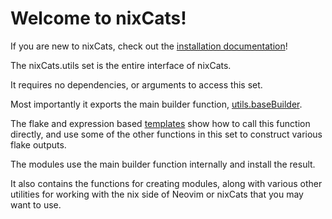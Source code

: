# Welcome to nixCats!

If you are new to nixCats, check out the [installation documentation](./nixCats_installation.html)!

The nixCats.utils set is the entire interface of nixCats.

It requires no dependencies, or arguments to access this set.

Most importantly it exports the main builder function, [utils.baseBuilder](#function-library-nixCats.utils.baseBuilder).

The flake and expression based [templates](./nixCats_templates.html) show how to call this function directly,
and use some of the other functions in this set to construct various flake outputs.

The modules use the main builder function internally and install the result.

It also contains the functions for creating modules,
along with various other utilities for working with the nix side of Neovim or nixCats that you may want to use.
